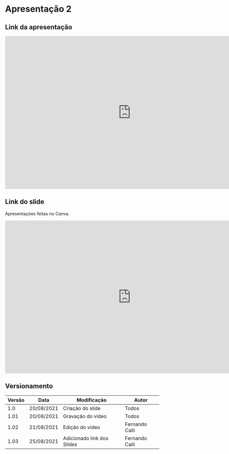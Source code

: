# Apresentação 2

## Link da apresentação

<iframe width="820" height="500" src="https://www.youtube.com/embed/xqrK5Y99C5Q
" frameborder="0"
    allow="accelerometer; autoplay; clipboard-write; encrypted-media; gyroscope; picture-in-picture"
    allowfullscreen></iframe>


## Link do slide

Apresentações feitas no Canva.

<iframe width="820" height="500" src="https://www.canva.com/design/DAEnrABwjIc/-cHJF0qVuAthmG65mgmrMg/view?embed" frameborder="0"
    allow="accelerometer; autoplay; clipboard-write; encrypted-media; gyroscope; picture-in-picture"
    allowfullscreen></iframe>

####

## Versionamento
<center>

| Versão | Data | Modificação | Autor |
|--|--|--|--|
| 1.0  | 20/08/2021 | Criação do slide | Todos |
| 1.01 | 20/08/2021 | Gravação do video | Todos |
| 1.02 | 21/08/2021 | Edição do video | Fernando Calil |
| 1.03 | 25/08/2021 | Adicionado link dos Slides | Fernando Calil |

</center>